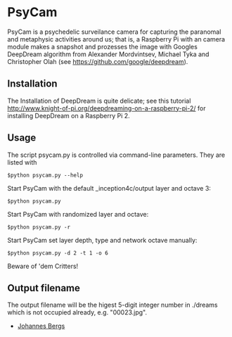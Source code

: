 PsyCam
============

PsyCam is a psychedelic surveilance camera for capturing the paranomal
and metaphysic activities around us; that is, a Raspberry Pi with
an camera module makes a snapshot and prozesses the image with Googles
DeepDream algorithm from Alexander Mordvintsev, Michael Tyka and
Christopher Olah (see https://github.com/google/deepdream).

Installation
-------------------------------

The Installation of DeepDream is quite delicate; see this tutorial
http://www.knight-of-pi.org/deepdreaming-on-a-raspberry-pi-2/
for installing DeepDream on a Raspberry Pi 2.

Usage
-----------------------------------
The script psycam.py is controlled via command-line parameters. They are listed with

    $python psycam.py --help

Start PsyCam with the default _inception4c/output layer and octave 3:

    $python psycam.py

Start PsyCam with randomized layer and octave:

    $python psycam.py -r

Start PsyCam set layer depth, type and network octave manually:

    $python psycam.py -d 2 -t 1 -o 6

Beware of 'dem Critters!

Output filename
--------------------------------
The output filename will be the higest 5-digit integer number in ./dreams which
is not occupied already, e.g. "00023.jpg".

* [Johannes Bergs](mailto:jo@knight-of-pi.org)
